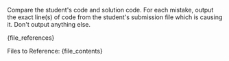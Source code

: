 Compare the student's code and solution code. For each mistake, output the exact line(s) of code from the student's submission file which is causing it. Don't output anything else.

{file_references}

Files to Reference:
{file_contents} 